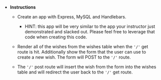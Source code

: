 - **Instructions**

  - Create an app with Express, MySQL and Handlebars.

    - HINT: this app will be very similar to the app your instructor just demonstrated and slacked out. Please feel free to leverage that code when creating this code.

  - Render all of the wishes from the wishes table when the `'/'` get route is hit. Additionally show the form that the user can use to create a new wish. The form will POST to the `'/'` route.

  - The `'/'` post route will insert the wish from the form into the wishes table and will redirect the user back to the `'/'` get route.
